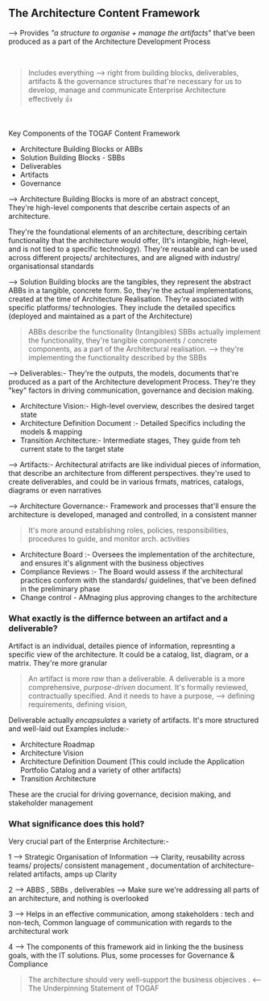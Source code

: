 ## The Architecture Content Framework

--> Provides _"a structure to organise + manage the artifacts_" that've been produced as a part of the Architecture Development Process

</br>

> Includes everything --> right from building blocks, deliverables, artifacts & the governance structures that're necessary for us to develop, manage and communicate Enterprise Architecture effectively 👍

</br>

Key Components of the TOGAF Content Framework
- Architecture Building Blocks or ABBs
- Solution Building Blocks - SBBs
- Deliverables
- Artifacts
- Governance

--> Architecture Building Blocks is more of an abstract concept,     
They're high-level components that describe certain aspects of an architecture. 

They're the foundational elements of an architecture, describing certain functionality that the architecture would offer, (It's intangible, high-level, and is not tied to a specific technology). They're reusable and can be used across different projects/ architectures, and are aligned with industry/ organisationsal standards

--> Solution Building blocks are the tangibles, they represent the abstract ABBs in a tangible, concrete form. So, they're the actual implementations, created at the time of Architecture Realisation. 
They're associated with specific platforms/ technologies. They include the detailed specifics (deployed and maintained as a part of the Architecture)

> ABBs describe the functionality (Intangibles) SBBs actually implement the functionality, they're tangible components / concrete components, as a part of the Architectural realisation. --> they're implementing the functionality described by the SBBs

--> Deliverables:- They're the outputs, the models, documents that're produced as a part of the Architecture development Process. They're they "key" factors in driving communication, governance and decision making.
 - Architecture Vision:- High-level overview, describes the desired target state
 - Architecture Definition Document :- Detailed Specifics including the models & mapping
 - Transition Architecture:- Intermediate stages, They guide from teh current state to the target state

--> Artifacts:- Architectural atrifacts are like individual pieces of information, that describe an architecture from different perspectives.
they're used to create deliverables, and could be in various frmats, matrices, catalogs, diagrams or even narratives

--> Architecture Governance:- Framework and processes that'll ensure the architecture is developed, managed and controlled, in a consistent manner

> It's more around establishing roles, policies, responsibilities, procedures to guide, and monitor arch. activities

   - Architecture Board :- Oversees the implementation of the architecture, and ensures it's alignment with the business objectives
   - Compliance Reviews :- The Board would assess if the architectural practices conform with the standards/ guidelines, that've been defined in the preliminary phase
   - Change control - AMnaging plus approving changes to the architecture


### What exactly is the differnce between an artifact and a deliverable?

Artifact is an individual, detailes pience of information, represnting a specific view of the architecture. It could be a catalog, list, diagram, or a matrix.
They're more granular

> An artifact is more *raw* than a deliverable. A deliverable is a more comprehensive, *purpose-driven* document. It's formally reviewed, contractually specified. And it needs to have a purpose, --> defining requirements, defining vision, 

Deliverable actually *encapsulates* a variety of artifacts. It's more structured and well-laid out
Examples include:-
- Architecture Roadmap
- Architecture Vision
- Architecture Definition Doument (This could include the Application Portfolio Catalog and a variety of other artifacts)
- Transition Architecture

These are the crucial for driving governance, decision making, and stakeholder management

### What significance does this hold?

Very crucial part of the Enterprise Architecture:-

1 --> Strategic Organisation of Information --> Clarity, reusability across teams/ projects/ consistent management , documentation of architecture-related artifacts, amps up Clarity

2 --> ABBS , SBBs , deliverables --> Make sure we're addressing all parts of an architecture, and nothing is overlooked

3 --> Helps in an effective communication, among stakeholders : tech and non-tech, Common language of communication with regards to the architectural work

4 --> The components of this framework aid in linking the the business goals, with the IT solutions. Plus, some processes for Governance & Compliance


> The architecture should very well-support the business objecives . <-- The Underpinning Statement of TOGAF







